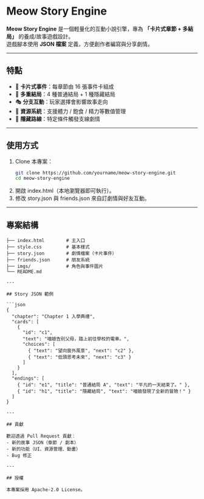 # Meow Story Engine

**Meow Story Engine** 是一個輕量化的互動小說引擎，專為 **「卡片式章節 + 多結局」** 的養成/故事遊戲設計。  
遊戲腳本使用 **JSON 檔案** 定義，方便創作者編寫與分享劇情。

---

## 特點

- 📖 **卡片式事件**：每章節由 16 張事件卡組成  
- 🔀 **多重結局**：4 種普通結局 + 1 種隱藏結局  
- 🎭 **分支互動**：玩家選擇會影響故事走向  
- 🎒 **資源系統**：支援體力 / 飽食 / 精力等數值管理  
- 🌟 **隱藏路線**：特定條件觸發支線劇情  

---

## 使用方式

1. Clone 本專案：
   ```bash
   git clone https://github.com/yourname/meow-story-engine.git
   cd meow-story-engine
2. 開啟 index.html（本地瀏覽器即可執行）。
3. 修改 story.json 與 friends.json 來自訂劇情與好友互動。

---

## 專案結構

```bashmeow-story-engine/
├── index.html        # 主入口
├── style.css         # 基本樣式
├── story.json        # 劇情檔案（卡片事件）
├── friends.json      # 朋友系統
├── imgs/             # 角色與事件圖片
└── README.md

---

## Story JSON 範例

```json
{
  "chapter": "Chapter 1 入學典禮",
  "cards": [
    {
      "id": "c1",
      "text": "喵娘告別父母，踏上前往學校的電車。",
      "choices": [
        { "text": "望向窗外風景", "next": "c2" },
        { "text": "低頭思考未來", "next": "c3" }
      ]
    }
  ],
  "endings": [
    { "id": "e1", "title": "普通結局 A", "text": "平凡的一天結束了。" },
    { "id": "h1", "title": "隱藏結局", "text": "喵娘發現了全新的冒險！" }
  ]
}

---

## 貢獻

歡迎透過 Pull Request 貢獻：
- 新的故事 JSON（章節 / 劇本）
- 新的功能（UI、資源管理、動畫）
- Bug 修正

---

## 授權

本專案採用 Apache-2.0 License。
